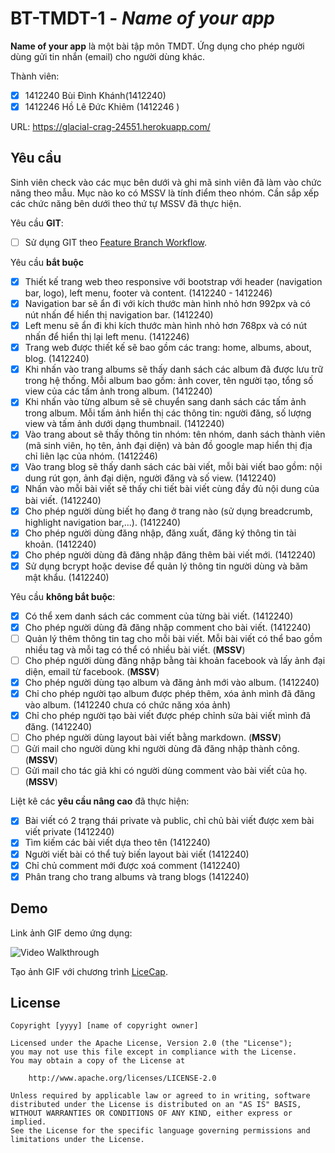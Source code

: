 ﻿# BT-TMDT-1 - *Name of your app*

**Name of your app** là một bài tập môn TMDT. Ứng dụng cho phép người dùng gửi tin nhắn (email) cho người dùng khác.

Thành viên:
* [x] 1412240 Bùi Đình Khánh(1412240)
* [x] 1412246 Hồ Lê Đức Khiêm (1412246 )

URL: https://glacial-crag-24551.herokuapp.com/

## Yêu cầu

Sinh viên check vào các mục bên dưới và ghi mã sinh viên đã làm vào chức năng theo mẫu. Mục nào ko có MSSV là tính điểm theo nhóm. Cần sắp xếp các chức năng bên dưới theo thứ tự MSSV đã thực hiện.

Yêu cầu **GIT**:
* [ ] Sử dụng GIT theo [Feature Branch Workflow](https://www.atlassian.com/git/tutorials/comparing-workflows#feature-branch-workflow).

Yêu cầu **bắt buộc**
* [x] Thiết kế trang web theo responsive với bootstrap với header (navigation bar, logo), left menu, footer và content. (1412240 - 1412246)
* [x] Navigation bar sẽ ẩn đi với kích thước màn hình nhỏ hơn 992px và có nút nhấn để hiển thị navigation bar. (1412240)
* [x] Left menu sẽ ẩn đi khi kích thước màn hình nhỏ hơn 768px và có nút nhấn để hiển thị lại left menu. (1412246)
* [x] Trang web được thiết kế sẽ bao gồm các trang: home, albums, about, blog. (1412240)
* [x] Khi nhấn vào trang albums sẽ thấy danh sách các album đã được lưu trữ trong hệ thống. Mỗi album bao gồm: ảnh cover, tên người tạo, tổng số view của các tấm ảnh trong album. (1412240)
* [x] Khi nhấn vào từng album sẽ sẽ chuyển sang danh sách các tấm ảnh trong album. Mỗi tấm ảnh hiển thị các thông tin: người đăng, số lượng view và tấm ảnh dưới dạng thumbnail. (1412240)
* [x] Vào trang about sẽ thấy thông tin nhóm: tên nhóm, danh sách thành viên (mã sinh viên, họ tên, ảnh đại diện) và bản đồ google map hiển thị địa chỉ liên lạc của nhóm. (1412246)
* [x] Vào trang blog sẽ thấy danh sách các bài viết, mỗi bài viết bao gồm: nội dung rút gọn, ảnh đại diện, người đăng và số view. (1412240)
* [x] Nhấn vào mỗi bài viết sẽ thấy chi tiết bài viết cùng đầy đủ nội dung của bài viết. (1412240)
* [x] Cho phép người dùng biết họ đang ở trang nào (sử dụng breadcrumb, highlight navigation bar,...). (1412240)
* [x] Cho phép người dùng đăng nhập, đăng xuất, đăng ký thông tin tài khoản. (1412240)
* [x] Cho phép người dùng đã đăng nhập đăng thêm bài viết mới. (1412240)
* [x] Sử dụng bcrypt hoặc devise để quản lý thông tin người dùng và băm mật khẩu. (1412240)

Yêu cầu **không bắt buộc**:
* [x] Có thể xem danh sách các comment của từng bài viết.  (1412240)
* [x] Cho phép người dùng đã đăng nhập comment cho bài viết. (1412240)
* [ ] Quản lý thêm thông tin tag cho mỗi bài viết. Mỗi bài viết có thể bao gồm nhiều tag và mỗi tag có thể có nhiều bài viết. (**MSSV**)
* [ ] Cho phép người dùng đăng nhập bằng tài khoản facebook và lấy ảnh đại diện, email từ facebook. (**MSSV**)
* [x] Cho phép người dùng tạo album và đăng ảnh mới vào album. (1412240)
* [x] Chỉ cho phép người tạo album được phép thêm, xóa ảnh mình đã đăng vào album. (1412240 chưa có chức năng xóa ảnh)
* [x] Chỉ cho phép người tạo bài viết được phép chỉnh sửa bài viết mình đã đăng. (1412240)
* [ ] Cho phép người dùng layout bài viết bằng markdown. (**MSSV**)
* [ ] Gửi mail cho người dùng khi người dùng đã đăng nhập thành công. (**MSSV**)
* [ ] Gửi mail cho tác giả khi có người dùng comment vào bài viết của họ. (**MSSV**)

Liệt kê các **yêu cầu nâng cao** đã thực hiện:
* [x] Bài viết có 2 trạng thái private và public, chỉ chủ bài viết được xem bài viết private (1412240)
* [x] Tìm kiếm các bài viết dựa theo tên (1412240)
* [x] Người viết bài có thể tuỳ biến layout bài viết (1412240)
* [x] Chỉ chủ comment mới được xoá comment (1412240)
* [x] Phân trang cho trang albums và trang blogs (1412240)

## Demo

Link ảnh GIF demo ứng dụng:

![Video Walkthrough](demo.gif)

Tạo ảnh GIF với chương trình [LiceCap](http://www.cockos.com/licecap/).


## License

    Copyright [yyyy] [name of copyright owner]

    Licensed under the Apache License, Version 2.0 (the "License");
    you may not use this file except in compliance with the License.
    You may obtain a copy of the License at

        http://www.apache.org/licenses/LICENSE-2.0

    Unless required by applicable law or agreed to in writing, software
    distributed under the License is distributed on an "AS IS" BASIS,
    WITHOUT WARRANTIES OR CONDITIONS OF ANY KIND, either express or implied.
    See the License for the specific language governing permissions and
    limitations under the License.
